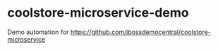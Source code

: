 # coolstore-microservice-demo
Demo automation for https://github.com/jbossdemocentral/coolstore-microservice
